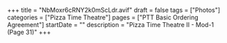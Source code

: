 +++
title = "NbMoxr6cRNY2k0mScLdr.avif"
draft = false
tags = ["Photos"]
categories = ["Pizza Time Theatre"]
pages = ["PTT Basic Ordering Agreement"]
startDate = ""
description = "Pizza Time Theatre II - Mod-1 (Page 31)"
+++
